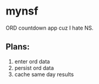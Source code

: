 # mynsf
ORD countdown app cuz I hate NS.

## Plans:
1. enter ord data
2. persist ord data
3. cache same day results
